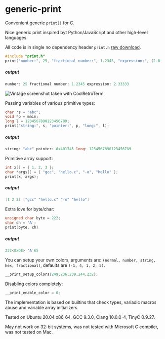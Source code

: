 # generic-print
Convenient generic `print()` for C.

Nice generic print inspired byt Python/JavaScript and other high-level languages.

All code is in single no dependency header `print.h` [raw download](https://raw.githubusercontent.com/exebook/generic-print/main/print.h).

```c
#include "print.h"
print("number:", 25, "fractional number:", 1.2345, "expression:", (2.0 + 5) / 3);
```
##### output

```c
number: 25 fractional number: 1.2345 expression: 2.33333
```

![Vintage screenshot taken with CoolRetroTerm](https://raw.githubusercontent.com/exebook/generic-print/main/screenshot.png)

Passing variables of various primitive types:
```c
char *s = "abc";
void *p = main;
long l = 1234567890123456789;
print("string:", s, "pointer:", p, "long:", l);
```
##### output
```c
string: "abc" pointer: 0x401745 long: 1234567890123456789
```

Primitive array support:
```c
int x[] = { 1, 2, 3 };
char *args[] = { "gcc", "hello.c", "-o", "hello" };
print(x, args);
```
##### output
```c
[1 2 3] ["gcc" "hello.c" "-o" "hello"]
```

Extra love for byte/char:
```c
unsigned char byte = 222;
char ch = 'A';
print(byte, ch)
```
##### output
```c
222<0xDE> 'A'65
```

You can setup your own colors, arguments are: `(normal, number, string, hex, fractional)`, defaults are `(-1, 4, 1, 2, 5)`.
```c
__print_setup_colors(249,236,239,244,232);
```
Disabling colors completely:
```c
__print_enable_color = 0;
```

The implementation is based on builtins that check types, variadic macros abuse and variable array initializers.

Tested on Ubuntu 20.04 x86_64, GCC 9.3.0, Clang 10.0.0-4, TinyC 0.9.27.

May not work on 32-bit systems, was not tested with Microsoft C compiler, was not tested on Mac.



